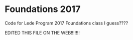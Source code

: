 # Foundations 2017

Code for Lede Program 2017 Foundations class I guess????

EDITED THIS FILE ON THE WEB!!!!!!!
